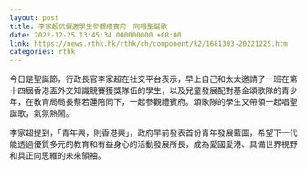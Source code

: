 ```yaml
---
layout: post
title: 李家超伉儷邀學生參觀禮賓府　同唱聖誕歌
date: 2022-12-25 13:45:34.000000000 +08:00
link: https://news.rthk.hk/rthk/ch/component/k2/1681303-20221225.htm
categories: rthk
---
```


今日是聖誕節，行政長官李家超在社交平台表示，早上自己和太太邀請了一班在第十四屆香港盃外交知識競賽獲獎隊伍的學生，以及兒童發展配對基金頌歌隊的青少年，在教育局局長蔡若蓮陪同下，一起參觀禮賓府。頌歌隊的學生又帶領一起唱聖誕歌，氣氛熱鬧。

李家超提到，「青年興，則香港興」，政府早前發表首份青年發展藍圖，希望下一代能透過優質多元的教育和有益身心的活動發展所長，成為愛國愛港、具備世界視野和具正向思維的未來領袖。
